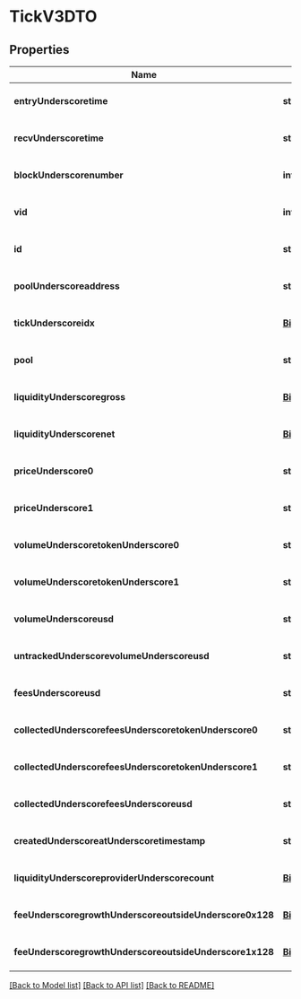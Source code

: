 # TickV3DTO

## Properties
Name | Type | Description | Notes
------------ | ------------- | ------------- | -------------
**entryUnderscoretime** | **string** |  | [optional] [default to null]
**recvUnderscoretime** | **string** |  | [optional] [default to null]
**blockUnderscorenumber** | **integer** |  | [optional] [default to null]
**vid** | **integer** |  | [optional] [default to null]
**id** | **string** |  | [optional] [default to null]
**poolUnderscoreaddress** | **string** |  | [optional] [default to null]
**tickUnderscoreidx** | [**BigInteger**](BigInteger.md) |  | [optional] [default to null]
**pool** | **string** |  | [optional] [default to null]
**liquidityUnderscoregross** | [**BigInteger**](BigInteger.md) |  | [optional] [default to null]
**liquidityUnderscorenet** | [**BigInteger**](BigInteger.md) |  | [optional] [default to null]
**priceUnderscore0** | **string** |  | [optional] [default to null]
**priceUnderscore1** | **string** |  | [optional] [default to null]
**volumeUnderscoretokenUnderscore0** | **string** |  | [optional] [default to null]
**volumeUnderscoretokenUnderscore1** | **string** |  | [optional] [default to null]
**volumeUnderscoreusd** | **string** |  | [optional] [default to null]
**untrackedUnderscorevolumeUnderscoreusd** | **string** |  | [optional] [default to null]
**feesUnderscoreusd** | **string** |  | [optional] [default to null]
**collectedUnderscorefeesUnderscoretokenUnderscore0** | **string** |  | [optional] [default to null]
**collectedUnderscorefeesUnderscoretokenUnderscore1** | **string** |  | [optional] [default to null]
**collectedUnderscorefeesUnderscoreusd** | **string** |  | [optional] [default to null]
**createdUnderscoreatUnderscoretimestamp** | **string** |  | [optional] [default to null]
**liquidityUnderscoreproviderUnderscorecount** | [**BigInteger**](BigInteger.md) |  | [optional] [default to null]
**feeUnderscoregrowthUnderscoreoutsideUnderscore0x128** | [**BigInteger**](BigInteger.md) |  | [optional] [default to null]
**feeUnderscoregrowthUnderscoreoutsideUnderscore1x128** | [**BigInteger**](BigInteger.md) |  | [optional] [default to null]

[[Back to Model list]](../README.md#documentation-for-models) [[Back to API list]](../README.md#documentation-for-api-endpoints) [[Back to README]](../README.md)



